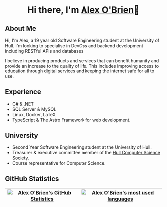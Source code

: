 <h1 style="text-align: center">Hi there, I'm <a href="www.alex8obrien.com">Alex O'Brien</a>👋</h1>

## About Me

Hi, I'm Alex, a 19 year old Software Engineering student at the University of Hull.
I'm looking to specialise in DevOps and backend development including RESTful APIs and databases.

I believe in producing products and services that can benefit humanity and provide an increase to the quality of life.
This includes improving access to education through digital services and keeping the internet safe for all to use.

## Experience

- C# & .NET
- SQL Server & MySQL
- Linux, Docker, LaTeX
- TypeScript & The Astro Framework for web development.

## University

- Second Year Software Engineering student at the University of Hull.
- Treasurer & executive committee member of the [Hull Computer Science Society](https://www.hullcss.org).
- Course representative for Computer Science.

## GitHub Statistics

|[![Alex O'Brien's GitHub Statistics](http://github-readme-stats.vercel.app/api?username=alex8obrien&show=reviews,prs_merged,prs_merged_percentage&show_icons=true&rank_icon=github&theme=transparent)](https://github.com/alex8obrien) | [![Alex O'Brien's most used languages](http://github-readme-stats.vercel.app/api/top-langs/?username=alex8obrien&theme=transparent)](https://github.com/alex8obrien)|
|-|-|
